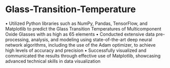 # Glass-Transition-Temperature
• Utilized Python libraries such as NumPy, Pandas, TensorFlow, and Matplotlib to predict the Glass Transition
Temperatures of Multicomponent Oxide Glasses with as high as 65 elements
• Conducted extensive data pre-processing, analysis, and modeling using state-of-the-art deep neural network algorithms,
including the use of the Adam optimizer, to achieve high levels of accuracy and precision
• Successfully visualized and communicated the results through effective use of Matplotlib, showcasing advanced technical
skills in data visualization
